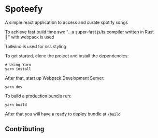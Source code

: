 # Spoteefy
A simple react application to access and curate spotify songs

To achieve fast build time swc "...a super-fast js/ts compiler written in Rust🦀" with webpack is used

Tailwind is used for css styling


To get started, clone the project and install the dependencies:

```
# Using Yarn
yarn install
```

After that, start up Webpack Development Server:

```
yarn dev
```

To build a production bundle run:

```
yarn build
```

After that you will have a ready to deploy bundle at `/build`

## Contributing

